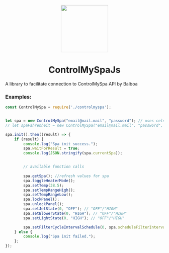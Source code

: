 
<p align="center">
<img src="https://gitlab.com/VVlasy/controlmyspajs/-/raw/001917116dd56dfbe79ee8aea1665f7ff0682ecd/graphics/logo-transparent.png" width="150">
</p>

<span align="center">

# ControlMySpaJs
</span>

A library to facilitate connection to ControlMySpa API by Balboa

### Examples:

```js
const ControlMySpa = require('./controlmyspa');


let spa = new ControlMySpa("email@mail.mail", "password"); // uses celsius
// let spaFahrenheit = new ControlMySpa("email@mail.mail", "password", false);

spa.init().then((result) => {
    if (result) {
        console.log("Spa init success.");
        spa.waitForResult = true;
        console.log(JSON.stringify(spa.currentSpa));


        // available function calls
        
        spa.getSpa(); //refresh values for spa
        spa.toggleHeaterMode();
        spa.setTemp(38.5);
        spa.setTempRangeHigh();
        spa.setTempRangeLow();
        spa.lockPanel();
        spa.unlockPanel();
        spa.setJetState(0, "OFF"); // "OFF"/"HIGH"
        spa.setBlowerState(0, "HIGH"); // "OFF"/"HIGH"
        spa.setLightState(0, "HIGH"); // "OFF"/"HIGH"

        spa.setFilterCycleIntervalSchedule(0, spa.scheduleFilterIntervalEnum.i9hours30minutes, "20:00");         
    } else {
        console.log("Spa init failed.");
    };
});
```